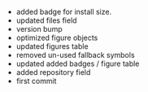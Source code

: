 - added badge for install size.
- updated files field
- version bump
- optimized figure objects
- updated figures table
- removed un-used fallback symbols
- updated added badges / figure table
- added repository field
- first commit
